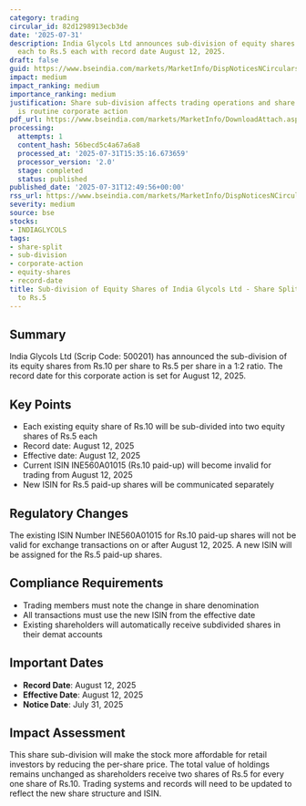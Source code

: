 ```yaml
---
category: trading
circular_id: 82d1298913ecb3de
date: '2025-07-31'
description: India Glycols Ltd announces sub-division of equity shares from Rs.10
  each to Rs.5 each with record date August 12, 2025.
draft: false
guid: https://www.bseindia.com/markets/MarketInfo/DispNoticesNCirculars.aspx?Noticeid={7841E1C8-C62C-4019-A30C-2B7C35AACEE6}&noticeno=20250731-17&dt=07/31/2025&icount=17&totcount=57&flag=0
impact: medium
impact_ranking: medium
importance_ranking: medium
justification: Share sub-division affects trading operations and share pricing but
  is routine corporate action
pdf_url: https://www.bseindia.com/markets/MarketInfo/DownloadAttach.aspx?id=20250731-17&attachedId=
processing:
  attempts: 1
  content_hash: 56becd5c4a67a6a8
  processed_at: '2025-07-31T15:35:16.673659'
  processor_version: '2.0'
  stage: completed
  status: published
published_date: '2025-07-31T12:49:56+00:00'
rss_url: https://www.bseindia.com/markets/MarketInfo/DispNoticesNCirculars.aspx?Noticeid={7841E1C8-C62C-4019-A30C-2B7C35AACEE6}&noticeno=20250731-17&dt=07/31/2025&icount=17&totcount=57&flag=0
severity: medium
source: bse
stocks:
- INDIAGLYCOLS
tags:
- share-split
- sub-division
- corporate-action
- equity-shares
- record-date
title: Sub-division of Equity Shares of India Glycols Ltd - Share Split from Rs.10
  to Rs.5
---
```


## Summary

India Glycols Ltd (Scrip Code: 500201) has announced the sub-division of its equity shares from Rs.10 per share to Rs.5 per share in a 1:2 ratio. The record date for this corporate action is set for August 12, 2025.

## Key Points

- Each existing equity share of Rs.10 will be sub-divided into two equity shares of Rs.5 each
- Record date: August 12, 2025
- Effective date: August 12, 2025
- Current ISIN INE560A01015 (Rs.10 paid-up) will become invalid for trading from August 12, 2025
- New ISIN for Rs.5 paid-up shares will be communicated separately

## Regulatory Changes

The existing ISIN Number INE560A01015 for Rs.10 paid-up shares will not be valid for exchange transactions on or after August 12, 2025. A new ISIN will be assigned for the Rs.5 paid-up shares.

## Compliance Requirements

- Trading members must note the change in share denomination
- All transactions must use the new ISIN from the effective date
- Existing shareholders will automatically receive subdivided shares in their demat accounts

## Important Dates

- **Record Date**: August 12, 2025
- **Effective Date**: August 12, 2025
- **Notice Date**: July 31, 2025

## Impact Assessment

This share sub-division will make the stock more affordable for retail investors by reducing the per-share price. The total value of holdings remains unchanged as shareholders receive two shares of Rs.5 for every one share of Rs.10. Trading systems and records will need to be updated to reflect the new share structure and ISIN.